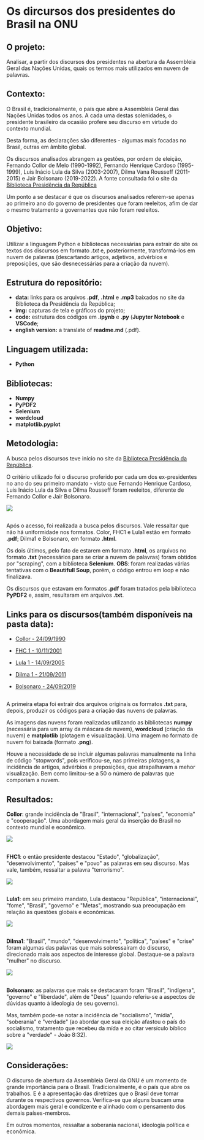 # Os dircursos dos presidentes do Brasil na ONU

## O projeto:

Analisar, a partir dos discursos dos presidentes na abertura da Assembleia Geral das Nações Unidas, quais os termos mais utilizados em nuvem de palavras.


## Contexto:

O Brasil é, tradicionalmente, o país que abre a Assembleia Geral das Nações Unidas todos os anos. A cada uma destas solenidades, o presidente brasileiro da ocasião profere seu discurso em virtude do contexto mundial.

Desta forma, as declarações são diferentes - algumas mais focadas no Brasil, outras em âmbito global.

Os discursos analisados abrangem as gestões, por ordem de eleição, Fernando Collor de Melo (1990-1992), Fernando Henrique Cardoso (1995-1999), Luis Inácio Lula da Silva (2003-2007), Dilma Vana Rousseff (2011-2015) e Jair Bolsonaro (2019-2022). A fonte consultada foi o site da [Biblioteca Presidência da República](http://www.biblioteca.presidencia.gov.br/presidencia/ex-presidentes)

Um ponto a se destacar é que os discursos analisados referem-se apenas ao primeiro ano do governo de presidentes que foram reeleitos, afim de dar o mesmo tratamento a governantes que não foram reeleitos.


## Objetivo:

Utilizar a linguagem Python e bibliotecas necessárias para extrair do site os textos dos discursos em formato *.txt* e, posteriormente, transformá-los em nuvem de palavras (descartando artigos, adjetivos, advérbios e preposições, que são desnecessárias para a criação da nuvem).


## Estrutura do repositório:

* **data:** links para os arquivos **.pdf**, **.html** e **.mp3** baixados no site da Biblioteca da Presidência da República;
* **img:** capturas de tela e gráficos do projeto;
* **code:** estrutura dos códigos em **.ipynb** e **.py** (**Jupyter Notebook** e **VSCode**;
* **english version:** a translate of **readme.md** (.pdf).


## Linguagem utilizada:

* **Python**


## Bibliotecas:

* **Numpy**
* **PyPDF2**
* **Selenium**
* **wordcloud**
* **matplotlib.pyplot**

## Metodologia:

A busca pelos discursos teve início no site da [Biblioteca Presidência da República](http://www.biblioteca.presidencia.gov.br/presidencia/ex-presidentes).

O critério utilizado foi o discurso proferido por cada um dos ex-presidentes no ano do seu primeiro mandato - visto que Fernando Henrique Cardoso, Luis Inácio Lula da Silva e Dilma Rousseff foram reeleitos, diferente de Fernando Collor e Jair Bolsonaro.

<img src="/img/biblioteca_presidencia.png">

##
Após o acesso, foi realizada a busca pelos discursos. Vale ressaltar que não há uniformidade nos formatos. Color, FHC1 e Lula1 estão em formato **.pdf**; Dilma1 e Bolsonaro, em formato **.html**.

Os dois últimos, pelo fato de estarem em formato **.html**, os arquivos no formato **.txt** (necessários para se criar a nuvem de palavras) foram obtidos por "scraping", com a biblioteca **Selenium**. **OBS**: foram realizadas várias tentativas com o **Beautifull Soup**, porém, o código entrou em loop e não finalizava.

Os discursos que estavam em formatos **.pdf** foram tratados pela biblioteca **PyPDF2** e, assim, resultaram em arquivos **.txt**.


## Links para os discursos(também disponíveis na pasta **data**):

* [Collor - 24/09/1990](http://www.biblioteca.presidencia.gov.br/presidencia/ex-presidentes/fernando-collor/discursos/1990/88.pdf/view)

* [FHC 1 - 10/11/2001](http://www.biblioteca.presidencia.gov.br/presidencia/ex-presidentes/fernando-henrique-cardoso/discursos/2o-mandato/2001/copy_of_64.pdf/view)

* [Lula 1 - 14/09/2005](http://www.biblioteca.presidencia.gov.br/presidencia/ex-presidentes/luiz-inacio-lula-da-silva/discursos/1o-mandato/2005/discurso-do-presidente-da-republica-luiz-inacio-lula-da-silva-na-sessao-de-abertura-da-reuniao-de-alto-nivel-da-assembleia-geral-das-nacoes-unidas-metas-do-milenio/view)

* [Dilma 1 - 21/09/2011](http://www.biblioteca.presidencia.gov.br/presidencia/ex-presidentes/dilma-rousseff/discursos/discursos-da-presidenta/discurso-da-presidenta-da-republica-dilma-rousseff-na-abertura-do-debate-geral-da-66a-assembleia-geral-das-nacoes-unidas-nova-iorque-eua)

* [Bolsonaro - 24/09/2019](http://www.biblioteca.presidencia.gov.br/presidencia/ex-presidentes/bolsonaro/discursos/discurso-do-presidente-da-republica-jair-bolsonaro-durante-abertura-do-debate-geral-da-74a-sessao-da-assembleia-geral-das-nacoes-unidas-agnu-nova-iorque-eua)


##
A primeira etapa foi extrair dos arquivos originais os formatos **.txt** para, depois, produzir os códigos para a criação das nuvens de palavras.

As imagens das nuvens foram realizadas utilizando as bibliotecas **numpy** (necessária para um array da máscara de nuvem), **wordcloud** (criação da nuvem) e **matplotlib** (plotagem e visualização). Uma imagem no formato de nuvem foi baixada (formato **.png**).

Houve a necessidade de se incluir algumas palavras manualmente na linha de código "stopwords", pois verificou-se, nas primeiras plotagens, a incidência de artigos, advérbios e preposições, que atrapalhavam a mehor visualização. Bem como limitou-se a 50 o número de palavras que comporiam a nuvem.


## Resultados:

**Collor**: grande incidência de "Brasil", "internacional", "países", "economia" e "cooperação". Uma abordagem mais geral da inserção do Brasil no contexto mundial e econômico.

<img src="/img/nuvem_collor.png">

##
**FHC1**: o então presidente destacou "Estado", "globalização", "desenvolvimento", "países" e "povo" as palavras em seu discurso. Mas vale, também, ressaltar a palavra "terrorismo".

<img src="/img/nuvem_fhc1.png">

##
**Lula1**: em seu primeiro mandato, Lula destacou "República", "internacional", "fome", "Brasil", "governo" e "Metas", mostrando sua preocupação em relação às questões globais e econômicas.

<img src="/img/nuvem_lula1.png">

##
**Dilma1**: "Brasil", "mundo", "desenvolvimento", "política", "países" e "crise" foram algumas das palavras que mais sobressaíram do discurso, direcionado mais aos aspectos de interesse global. Destaque-se a palavra "mulher" no discurso.

<img src="/img/nuvem_dilma1.png">

##
**Bolsonaro**: as palavras que mais se destacaram foram "Brasil", "indígena", "governo" e "liberdade", além de "Deus" (quando referiu-se a aspectos de dúvidas quanto à ideologia de seu governo).

Mas, também pode-se notar a incidência de "socialismo", "mídia", "soberania" e "verdade" (ao abordar que sua eleição afastou o país do socialismo, tratamento que recebeu da mída e ao citar versículo bíblico sobre a "verdade" - João 8:32).

<img src="/img/nuvem_bolsonaro.png">


## Considerações:

O discurso de abertura da Assembleia Geral da ONU é um momento de grande importância para o Brasil. Tradicionalmente, é o país que abre os trabalhos. E é a apresentação das diretrizes que o Brasil deve tomar durante os respectivos governos. Verifica-se que alguns buscam uma abordagem mais geral e condizente e alinhado com o pensamento dos demais países-membros.

Em outros momentos, ressaltar a soberania nacional, ideologia política e econômica.
